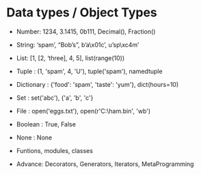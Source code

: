 # Data types / Object Types

- Number: 1234, 3.1415, 0b111, Decimal(), Fraction()
- String: ‘spam’, “Bob’s”, b’a\x01c’, u’sp\xc4m’
- List: [1, [2, ‘three], 4, 5], list(range(10))
- Tuple : (1, 'spam', 4, 'U'), tuple('spam'), namedtuple
- Dictionary : {'food': 'spam', 'taste': 'yum'}, dict(hours=10)

- Set : set('abc'), {'a', 'b', 'c'}

- File : open('eggs.txt'), open(r'C:\ham.bin', 'wb')

- Boolean : True, False
- None : None
- Funtions, modules, classes

- Advance: Decorators, Generators, Iterators, MetaProgramming
